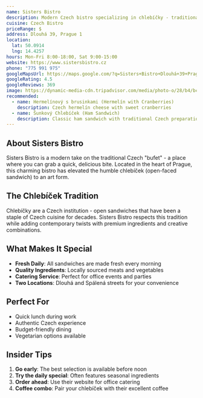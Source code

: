 ```yaml
---
name: Sisters Bistro
description: Modern Czech bistro specializing in chlebíčky - traditional open-faced sandwiches with creative toppings
cuisine: Czech Bistro
priceRange: $
address: Dlouhá 39, Prague 1
location:
  lat: 50.0914
  lng: 14.4257
hours: Mon-Fri 8:00-18:00, Sat 9:00-15:00
website: https://www.sistersbistro.cz
phone: "775 991 975"
googleMapsUrl: https://maps.google.com/?q=Sisters+Bistro+Dlouhá+39+Prague
googleRating: 4.5
googleReviews: 369
image: https://dynamic-media-cdn.tripadvisor.com/media/photo-o/28/b4/bc/87/bistro-sisters-spalena.jpg?w=900&h=500&s=1
recommended:
  - name: Hermelínový s brusinkami (Hermelín with Cranberries)
    description: Czech hermelín cheese with sweet cranberries
  - name: Šunkový Chlebíček (Ham Sandwich)
    description: Classic ham sandwich with traditional Czech preparation
---
```


## About Sisters Bistro

Sisters Bistro is a modern take on the traditional Czech "bufet" - a place where you can grab a quick, delicious bite. Located in the heart of Prague, this charming bistro has elevated the humble chlebíček (open-faced sandwich) to an art form.

## The Chlebíček Tradition

Chlebíčky are a Czech institution - open sandwiches that have been a staple of Czech cuisine for decades. Sisters Bistro respects this tradition while adding contemporary twists with premium ingredients and creative combinations.

## What Makes It Special

- **Fresh Daily**: All sandwiches are made fresh every morning
- **Quality Ingredients**: Locally sourced meats and vegetables
- **Catering Service**: Perfect for office events and parties
- **Two Locations**: Dlouhá and Spálená streets for your convenience

## Perfect For

- Quick lunch during work
- Authentic Czech experience
- Budget-friendly dining
- Vegetarian options available

## Insider Tips

1. **Go early**: The best selection is available before noon
2. **Try the daily special**: Often features seasonal ingredients
3. **Order ahead**: Use their website for office catering
4. **Coffee combo**: Pair your chlebíček with their excellent coffee